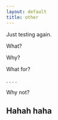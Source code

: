 ```yaml
---
layout: default
title: other
---
```


Just testing again.

What?

Why?

What for?

.
.
.
.

Why not?

## Hahah haha

